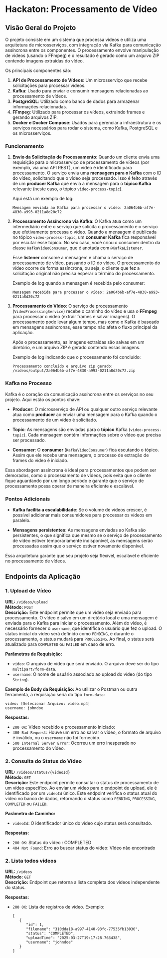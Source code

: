 
# **Hackaton: Processamento de Vídeo**

## **Visão Geral do Projeto**

O projeto consiste em um sistema que processa vídeos e utiliza uma arquitetura de microsserviços, com integração via Kafka para comunicação assíncrona entre os componentes. O processamento envolve manipulação de vídeos (usando o FFmpeg) e o resultado é gerado como um arquivo ZIP contendo imagens extraídas do vídeo.

Os principais componentes são:

1. **API de Processamento de Vídeos**: Um microsserviço que recebe solicitações para processar vídeos.
2. **Kafka**: Usado para enviar e consumir mensagens relacionadas ao processamento de vídeos.
3. **PostgreSQL**: Utilizado como banco de dados para armazenar informações relacionadas.
4. **FFmpeg**: Utilizado para processar os vídeos, extraindo frames e gerando arquivos ZIP.
5. **Docker e Docker Compose**: Usados para gerenciar a infraestrutura e os serviços necessários para rodar o sistema, como Kafka, PostgreSQL e os microsserviços.

### **Funcionamento**

1. **Envio da Solicitação de Processamento**:
   Quando um cliente envia uma requisição para o microsserviço de processamento de vídeos (por exemplo, via uma API REST), um vídeo é identificado para processamento. O serviço envia uma **mensagem para o Kafka** com o ID do vídeo, solicitando que o vídeo seja processado. Isso é feito através de um **producer Kafka** que envia a mensagem para o **tópico Kafka** relevante (neste caso, o tópico `video-process-topic`).

   Aqui está um exemplo de log:

   ```
   Mensagem enviada ao Kafka para processar o vídeo: 2a064b6b-af7e-4830-a993-0211a8d20c72
   ```

2. **Processamento Assíncrono via Kafka**:
   O Kafka atua como um intermediário entre o serviço que solicita o processamento e o serviço que efetivamente processa o vídeo. Quando a mensagem é publicada no tópico `video-process-topic`, um **consumer Kafka** fica responsável por escutar esse tópico. No seu caso, você criou o consumer dentro da classe `KafkaVideoConsumer`, que é anotada com `@KafkaListener`.

   Esse **listener** consome a mensagem e chama o serviço de processamento de vídeo, passando o ID do vídeo. O processamento do vídeo ocorre de forma assíncrona, ou seja, o cliente que fez a solicitação original não precisa esperar o término do processamento.

   Exemplo de log quando a mensagem é recebida pelo consumer:

   ```
   Mensagem recebida para processar o vídeo: 2a064b6b-af7e-4830-a993-0211a8d20c72
   ```

3. **Processamento do Vídeo**:
   O serviço de processamento (`VideoProcessingService`) recebe o caminho do vídeo e usa o **FFmpeg** para processar o vídeo (extrair frames e salvar imagens). O processamento pode levar algum tempo, mas como o Kafka é baseado em mensagens assíncronas, esse tempo não afeta o fluxo principal da aplicação.

   Após o processamento, as imagens extraídas são salvas em um diretório, e um arquivo ZIP é gerado contendo essas imagens.

   Exemplo de log indicando que o processamento foi concluído:

   ```
   Processamento concluído e arquivo zip gerado: /videos/output/2a064b6b-af7e-4830-a993-0211a8d20c72.zip
   ```


### **Kafka no Processo**

Kafka é o coração da comunicação assíncrona entre os serviços no seu projeto. Aqui estão os pontos chave:

- **Producer**: O microsserviço de API ou qualquer outro serviço relevante atua como **producer** ao enviar uma mensagem para o Kafka quando o processamento de um vídeo é solicitado.

- **Topic**: As mensagens são enviadas para o **tópico** Kafka (`video-process-topic`). Cada mensagem contém informações sobre o vídeo que precisa ser processado.

- **Consumer**: O **consumer** (`KafkaVideoConsumer`) fica escutando o tópico. Assim que ele recebe uma mensagem, o processo de extração de frames do vídeo é iniciado.

Essa abordagem assíncrona é ideal para processamentos que podem ser demorados, como o processamento de vídeos, pois evita que o cliente fique aguardando por um longo período e garante que o serviço de processamento possa operar de maneira eficiente e escalável.

### **Pontos Adicionais**

- **Kafka facilita a escalabilidade**: Se o volume de vídeos crescer, é possível adicionar mais consumidores para processar os vídeos em paralelo.

- **Mensagens persistentes**: As mensagens enviadas ao Kafka são persistentes, o que significa que mesmo se o serviço de processamento de vídeo estiver temporariamente indisponível, as mensagens serão processadas assim que o serviço estiver novamente disponível.

Essa arquitetura garante que seu projeto seja flexível, escalável e eficiente no processamento de vídeos.

## Endpoints da Aplicação

### 1. **Upload de Vídeo**
   **URL:** `/videos/upload`  
   **Método:** `POST`  
   **Descrição:** Este endpoint permite que um vídeo seja enviado para processamento. O vídeo é salvo em um diretório local e uma mensagem é enviada para o Kafka para iniciar o processamento. Além do vídeo, é necessário fornecer o `username`, que identifica o usuário que fez o upload. O status inicial do vídeo será definido como `PENDING`, e durante o processamento, o status mudará para `PROCESSING`. Ao final, o status será atualizado para `COMPLETED` ou `FAILED` em caso de erro.

   **Parâmetros de Requisição:**
   - `video`: O arquivo de vídeo que será enviado. O arquivo deve ser do tipo `multipart/form-data`.
   - `username`: O nome de usuário associado ao upload do vídeo (do tipo `String`).

   **Exemplo de Body da Requisição:**
   Ao utilizar o Postman ou outra ferramenta, a requisição seria do tipo `form-data`:
   ```
   video: [Selecionar Arquivo: video.mp4]
   username: johndoe
   ```

   **Respostas:**
   - `200 OK`: Vídeo recebido e processamento iniciado: <videoId>
   - `400 Bad Request`: Houve um erro ao salvar o vídeo, o formato de arquivo é inválido, ou o `username` não foi fornecido.
   - `500 Internal Server Error`: Ocorreu um erro inesperado no processamento do vídeo.

### 2. **Consulta do Status do Vídeo**
   **URL:** `/videos/status/{videoId}`  
   **Método:** `GET`  
   **Descrição:** Este endpoint permite consultar o status de processamento de um vídeo específico. Ao enviar um vídeo para o endpoint de upload, ele é identificado por um `videoId` único. Este endpoint verifica o status atual do vídeo no banco de dados, retornando o status como `PENDING`, `PROCESSING`, `COMPLETED` ou `FAILED`.

   **Parâmetro de Caminho:**
   - `videoId`: O identificador único do vídeo cujo status será consultado.

   **Respostas:**
   - `200 OK`: Status do vídeo <videoId>: COMPLETED
   - `404 Not Found`: Erro ao buscar status do vídeo: Vídeo não encontrado <videoId>

### 2. **Lista todos vídeos**
   **URL:** `/videos`  
   **Método:** `GET`  
   **Descrição:**  Endpoint que retorna a lista completa dos vídeos independente do status.

   **Respostas:**
   - `200 OK`: Lista de registros de vídeo. Exemplo:
      ```
      [
         {
            "id": 1,
            "filename": "310dda18-a997-4140-93fc-77535fb13036",
            "status": "COMPLETED",
            "uploadTime": "2025-03-27T19:17:28.763438",
            "username": "johndoe"
         }
      ]
      ```
